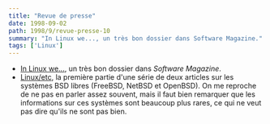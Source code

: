 ```yaml
---
title: "Revue de presse"
date: 1998-09-02
path: 1998/9/revue-presse-10
summary: "In Linux we..., un très bon dossier dans Software Magazine."
tags: ['Linux']
---
```


<UL>

<LI><A HREF="http://209.101.48.92/Sept98/sm098cv.htm">In Linux we...</A>,
un très bon dossier dans <EM>Software Magazine</EM>.
<LI><A HREF="http://www.computerbits.com/archive/19980900/lnx9809.htm">Linux/etc</A>,
la première partie d'une série de deux articles sur les systèmes BSD
libres (FreeBSD, NetBSD et OpenBSD). On me reproche de ne pas en parler
assez souvent, mais il faut bien remarquer que les informations sur ces
systèmes sont beaucoup plus rares, ce qui ne veut pas dire qu'ils ne
sont pas bien.
</UL>


